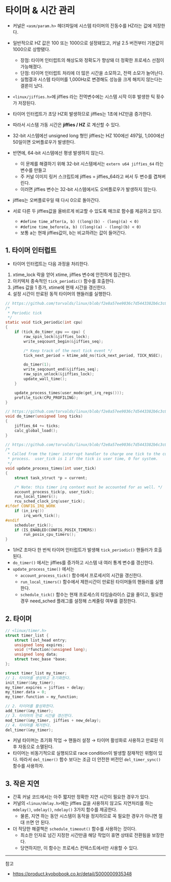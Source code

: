 #  타이머 & 시간 관리

- 커널은 `<asm/param.h>` 헤더파일에 시스템 타이머의 진동수를 HZ라는 값에 저장한다.
- 일반적으로 HZ 값은 100 또는 1000으로 설정돼있고, 커널 2.5 버전부터 ​기본값이 1000으로 상향됐다. 
  - 장점: 타이머 인터럽트의 해상도와 정확도가 향상돼 더 정확한 프로세스 선점이 가능해졌다.
  - 단점: 타이머 인터럽트 처리에 더 많은 시간을 소모하고, 전력 소모가 늘어난다.
  - 실험결과 시스템 타이머를 1,000Hz로 변경해도 성능을 크게 해치지 않는다는 결론이 났다.

- `<linux/jiffies.h>`에 jiffies 라는 전역변수에는 시스템 시작 이후 발생한 틱 횟수가 저장된다. 
- 타이머 인터럽트가 초당 HZ회 발생하므로 jiffies는 1초에 HZ만큼 증가한다.
- 따라서 시스템 가동 시간은 **jiffies / HZ** 로 계산할 수 있다.
- 32-bit 시스템에선 unsigned long 형인 jiffies는 HZ 100에선 497일, 1,000에선 50일이면 오버플로우가 발생한다.
- 반면에, 64-bit 시스템에선 평생 발생하지 않는다. 
  - 이 문제를 해결하기 위해 32-bit 시스템에서는 `extern u64 jiffies_64` 라는 변수를 만들고
  - 주 커널 이미지 링커 스크립트에 jiffies = jiffies_64라고 써서 두 변수를 겹쳐버린다.
  - 이러면 jiffies 변수는 32-bit 시스템에서도 오버플로우가 발생하지 않는다.
- jiffies는 오버플로우일 때 다시 0으로 돌아간다.
  
- 서로 다른 두 jiffies값을 올바르게 비교할 수 있도록 매크로 함수를 제공하고 있다. 
  - `#define time_after(a, b) ((long)(b) - (long)(a) < 0)`
  - `#define time_before(a, b) ((long)(a) - (long)(b) < 0)`
  - 보통 a는 현재 jiffies값이, b는 비교하려는 값이 들어간다.

## ​1. 타이머 인터럽트

- 타이머 인터럽트는 다음 과정을 처리한다. 

1. xtime_lock 락을 얻어 xtime, jiffies 변수에 안전하게 접근한다.
2. 아키텍처 종속적인 `tick_periodic()` 함수를 호출한다.
3. jiffies 값을 1 증가, xtime에 현재 시간을 갱신한다.
4. 설정 시간이 만료된 동적 타이머의 핸들러를 실행한다.

```c
// https://github.com/torvalds/linux/blob/f2e8a57ee9036c7d5443382b6c3c09b51a92ec7e/kernel/time/tick-common.c#L82C1-L102C2
/*
 * Periodic tick
 */
static void tick_periodic(int cpu)
{
	if (tick_do_timer_cpu == cpu) {
		raw_spin_lock(&jiffies_lock);
		write_seqcount_begin(&jiffies_seq);

		/* Keep track of the next tick event */
		tick_next_period = ktime_add_ns(tick_next_period, TICK_NSEC);

		do_timer(1);
		write_seqcount_end(&jiffies_seq);
		raw_spin_unlock(&jiffies_lock);
		update_wall_time();
	}

	update_process_times(user_mode(get_irq_regs()));
	profile_tick(CPU_PROFILING);
}

// https://github.com/torvalds/linux/blob/f2e8a57ee9036c7d5443382b6c3c09b51a92ec7e/kernel/time/timekeeping.c#L2289
void do_timer(unsigned long ticks)
{
	jiffies_64 += ticks;
	calc_global_load();
}

// https://github.com/torvalds/linux/blob/f2e8a57ee9036c7d5443382b6c3c09b51a92ec7e/kernel/time/timer.c#L2064
/*
 * Called from the timer interrupt handler to charge one tick to the current
 * process.  user_tick is 1 if the tick is user time, 0 for system.
 */
void update_process_times(int user_tick)
{
	struct task_struct *p = current;

	/* Note: this timer irq context must be accounted for as well. */
	account_process_tick(p, user_tick);
	run_local_timers();
	rcu_sched_clock_irq(user_tick);
#ifdef CONFIG_IRQ_WORK
	if (in_irq())
		irq_work_tick();
#endif
	scheduler_tick();
	if (IS_ENABLED(CONFIG_POSIX_TIMERS))
		run_posix_cpu_timers();
}
```

- 1/HZ 초마다 한 번씩 타이머 인터럽트가 발생해 `tick_periodic()` 핸들러가 호출된다.
- `do_timer()` 에서는 jiffies를 증가하고 시스템 내 여러 통계 변수를 갱신한다.
- `update_process_time()` 에서는 
  - `account_process_tick()` 함수에서 프로세서의 시간을 갱신한다.
  - `run_local_timers()` 함수에서 제한시간이 만료된 타이머들의 핸들러를 실행한다.
  - `schedule_tick()` 함수는 현재 프로세스의 타임슬라이스 값을 줄이고, 필요한 경우 need_sched 플래그를 설정해 스케줄링 여부를 결정한다.

## ​2. 타이머

```c
// <linux/timer.h>
struct timer_list {
	struct list_head entry;
	unsigned long expires;
	void (*function)(unsigned long);
	unsigned long data;
	struct tvec_base *base;
};

struct timer_list my_timer;
// 1. 타이머를 생성하고 초기화한다.
init_timer(&my_timer);
my_timer.expires = jiffies + delay;
my_timer.data = 0;
my_timer.function = my_function;

// 2. 타이머를 활성화한다.
add_timer(&my_timer);
// 3. 타이머의 만료 시간을 갱신한다.
mod_timer(&my_timer, jiffies + new_delay);
// 4. 타이머를 제거한다.
del_timer(&my_timer);
```

- 커널 타이머는 초기화 작업 → 핸들러 설정 → 타이머 활성화로 사용하고 만료된 이후 자동으로 소멸된다.
- 타이머는 비동기적으로 실행되므로 race condition이 발생할 잠재적인 위험이 있다. 따라서 `del_timer()` 함수 보다는 조금 더 안전한 버전인 `del_timer_sync()` 함수를 사용하자.

## 3. 작은 지연

- 간혹 커널 코드에서는 아주 짧지만 정확한 지연 시간이 필요한 경우가 있다.
- 커널의 `<linux/delay.h>`에는 jiffies 값을 사용하지 않고도 지연처리를 하는 `mdelay()`, `udelay()`, `ndelay()` 3가지 함수를 제공한다. 
  - 물론, 지연 하는 동안 시스템이 동작을 정지하므로 꼭 필요한 경우가 아니면 절대 쓰면 안 된다.
- 더 적당한 해결책은 `schedule_timeout()` 함수를 사용하는 것이다. 
  - 최소한 인자로 넘긴 지정한 시간만큼 해당 작업이 휴면 상태로 전환됨을 보장한다.
  - 당연하지만, 이 함수는 프로세스 컨텍스트에서만 사용할 수 있다.

---
참고
- https://product.kyobobook.co.kr/detail/S000000935348